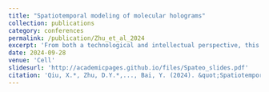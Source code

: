 ```yaml
---
title: "Spatiotemporal modeling of molecular holograms"
collection: publications
category: conferences
permalink: /publication/Zhu_et_al_2024
excerpt: 'From both a technological and intellectual perspective, this has been my most complex paper (and certainly the one that has taken the most time and effort!). We developed a suite of tools for spatiotemporal analysis at the embryo-scale, leveraging emergent spatial transcriptomics platforms to provide the data. Our tools enable study of spatial distribution and inference of cell-cell communication in 3D, and we used them to study the molecular characteristics of embryonic development using a mouse model. To this end, we generated a complete 3D molecular hologram of the mouse embryo at E9.5 and E11.5, with whole-transcriptome profiled at single-cell resolution covering nearly 9 million total cells- the first of its kind.'
date: 2024-09-28
venue: 'Cell'
slidesurl: 'http://academicpages.github.io/files/Spateo_slides.pdf'
citation: 'Qiu, X.*, Zhu, D.Y.*,..., Bai, Y. (2024). &quot;Spatiotemporal modeling of molecular holograms.&quot; <i>Cell</i>. In pre-published press.'
---
```

